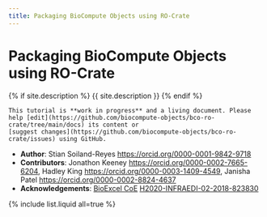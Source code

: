 ```yaml
---
title: Packaging BioCompute Objects using RO-Crate
---
```


# Packaging BioCompute Objects using RO-Crate

{% if site.description %}
  {{ site.description }}
{% endif %}

```warning
This tutorial is **work in progress** and a living document. Please help [edit](https://github.com/biocompute-objects/bco-ro-crate/tree/main/docs) its content or
[suggest changes](https://github.com/biocompute-objects/bco-ro-crate/issues) using GitHub.
```

* **Author**: Stian Soiland-Reyes <https://orcid.org/0000-0001-9842-9718>
* **Contributors**: Jonathon Keeney <https://orcid.org/0000-0002-7665-6204>, Hadley King <https://orcid.org/0000-0003-1409-4549>, Janisha Patel <https://orcid.org/0000-0002-8824-4637>
* **Acknowledgements**: <!--(FDA BCO?  U01CA215010 ?); --> [BioExcel CoE](https://bioexcel.eu/) [H2020-INFRAEDI-02-2018-823830](https://cordis.europa.eu/project/id/823830)

{% include list.liquid all=true %}
